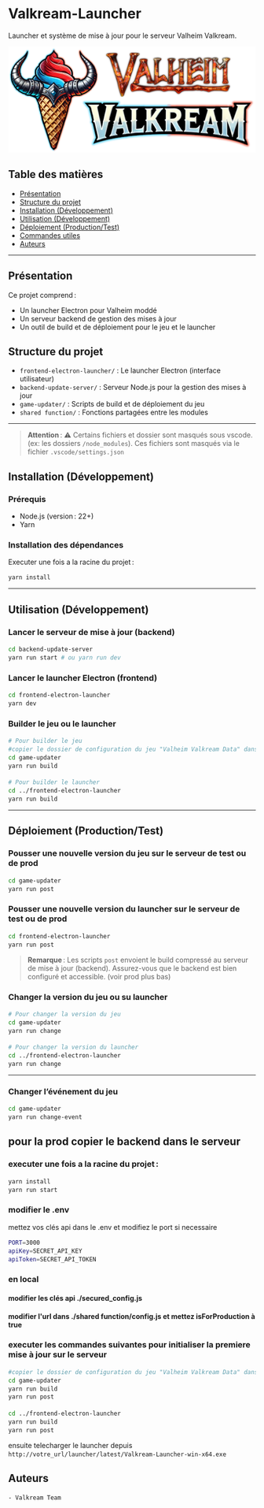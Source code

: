 # Valkream-Launcher

Launcher et système de mise à jour pour le serveur Valheim Valkream.

<img src="./frontend-electron-launcher/src/assets/images/icon-with-name.png">

## Table des matières

- [Présentation](#présentation)
- [Structure du projet](#structure-du-projet)
- [Installation (Développement)](#installation-développement)
- [Utilisation (Développement)](#utilisation-développement)
- [Déploiement (Production/Test)](#déploiement-productiontest)
- [Commandes utiles](#commandes-utiles)
- [Auteurs](#auteurs)

---

## Présentation

Ce projet comprend :

- Un launcher Electron pour Valheim moddé
- Un serveur backend de gestion des mises à jour
- Un outil de build et de déploiement pour le jeu et le launcher

## Structure du projet

- `frontend-electron-launcher/` : Le launcher Electron (interface utilisateur)
- `backend-update-server/` : Serveur Node.js pour la gestion des mises à jour
- `game-updater/` : Scripts de build et de déploiement du jeu
- `shared function/` : Fonctions partagées entre les modules

---

> **Attention** : ⚠️ Certains fichiers et dossier sont masqués sous vscode. (ex: les dossiers `/node_modules`). Ces fichiers sont masqués via le fichier `.vscode/settings.json`

## Installation (Développement)

### Prérequis

- Node.js (version : 22+)
- Yarn

### Installation des dépendances

Executer une fois a la racine du projet :

```bash
yarn install
```

---

## Utilisation (Développement)

### Lancer le serveur de mise à jour (backend)

```bash
cd backend-update-server
yarn run start # ou yarn run dev
```

### Lancer le launcher Electron (frontend)

```bash
cd frontend-electron-launcher
yarn dev
```

### Builder le jeu ou le launcher

```bash
# Pour builder le jeu
#copier le dossier de configuration du jeu "Valheim Valkream Data" dans le dossier "./game-updater" puis:
cd game-updater
yarn run build

# Pour builder le launcher
cd ../frontend-electron-launcher
yarn run build
```

---

## Déploiement (Production/Test)

### Pousser une nouvelle version du jeu sur le serveur de test ou de prod

```bash
cd game-updater
yarn run post
```

### Pousser une nouvelle version du launcher sur le serveur de test ou de prod

```bash
cd frontend-electron-launcher
yarn run post
```

> **Remarque** : Les scripts `post` envoient le build compressé au serveur de mise à jour (backend). Assurez-vous que le backend est bien configuré et accessible. (voir prod plus bas)

### Changer la version du jeu ou su launcher

```bash
# Pour changer la version du jeu
cd game-updater
yarn run change

# Pour changer la version du launcher
cd ../frontend-electron-launcher
yarn run change
```

---

### Changer l’événement du jeu

```bash
cd game-updater
yarn run change-event
```

## pour la prod copier le backend dans le serveur

### executer une fois a la racine du projet :

```bash
yarn install
yarn run start
```

### modifier le .env

mettez vos clés api dans le .env et modifiez le port si necessaire

```bash
PORT=3000
apiKey=SECRET_API_KEY
apiToken=SECRET_API_TOKEN
```

### en local

#### modifier les clés api ./secured_config.js

#### modifier l'url dans ./shared function/config.js et mettez isForProduction à true

### executer les commandes suivantes pour initialiser la premiere mise à jour sur le serveur

```bash
#copier le dossier de configuration du jeu "Valheim Valkream Data" dans le dossier "./game-updater" puis :
cd game-updater
yarn run build
yarn run post

cd ../frontend-electron-launcher
yarn run build
yarn run post
```

ensuite telecharger le launcher depuis `http://votre_url/launcher/latest/Valkream-Launcher-win-x64.exe`

## Auteurs

```bash
- Valkream Team
```
